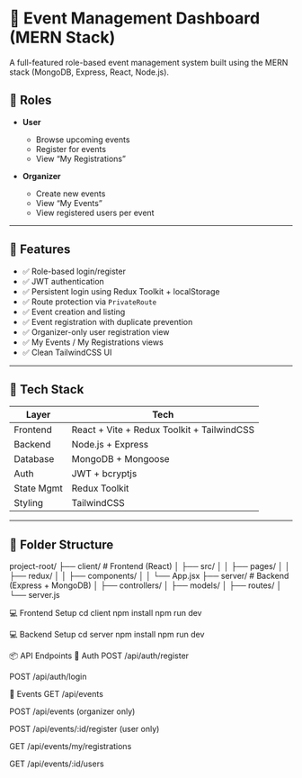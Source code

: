 # 🎉 Event Management Dashboard (MERN Stack)

A full-featured role-based event management system built using the MERN stack (MongoDB, Express, React, Node.js).

## 👥 Roles

- **User**  
  - Browse upcoming events  
  - Register for events  
  - View “My Registrations”

- **Organizer**  
  - Create new events  
  - View “My Events”  
  - View registered users per event

---

## 🚀 Features

- ✅ Role-based login/register
- ✅ JWT authentication
- ✅ Persistent login using Redux Toolkit + localStorage
- ✅ Route protection via `PrivateRoute`
- ✅ Event creation and listing
- ✅ Event registration with duplicate prevention
- ✅ Organizer-only user registration view
- ✅ My Events / My Registrations views
- ✅ Clean TailwindCSS UI

---

## 🧰 Tech Stack

| Layer        | Tech                   |
|--------------|------------------------|
| Frontend     | React + Vite + Redux Toolkit + TailwindCSS |
| Backend      | Node.js + Express      |
| Database     | MongoDB + Mongoose     |
| Auth         | JWT + bcryptjs         |
| State Mgmt   | Redux Toolkit          |
| Styling      | TailwindCSS            |

---

## 📁 Folder Structure

project-root/
├── client/ # Frontend (React)
│ ├── src/
│ │ ├── pages/
│ │ ├── redux/
│ │ ├── components/
│ │ └── App.jsx
├── server/ # Backend (Express + MongoDB)
│ ├── controllers/
│ ├── models/
│ ├── routes/
│ └── server.js


💻 Frontend Setup
cd client
npm install
npm run dev

💻 Backend Setup
cd server
npm install
npm run dev







📦 API Endpoints
🔐 Auth
POST /api/auth/register

POST /api/auth/login

📅 Events
GET /api/events

POST /api/events (organizer only)

POST /api/events/:id/register (user only)

GET /api/events/my/registrations

GET /api/events/:id/users